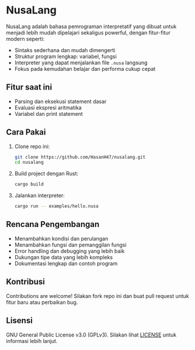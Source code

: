 # NusaLang

NusaLang adalah bahasa pemrograman interpretatif yang dibuat untuk menjadi lebih mudah dipelajari sekaligus powerful, dengan fitur-fitur modern seperti:

- Sintaks sederhana dan mudah dimengerti
- Struktur program lengkap: variabel, fungsi
- Interpreter yang dapat menjalankan file `.nusa` langsung
- Fokus pada kemudahan belajar dan performa cukup cepat

## Fitur saat ini

- Parsing dan eksekusi statement dasar
- Evaluasi ekspresi aritmatika
- Variabel dan print statement

## Cara Pakai

1. Clone repo ini:
   ```bash
   git clone https://github.com/HasanH47/nusalang.git
   cd nusalang
   ```

2. Build project dengan Rust:
   ```bash
   cargo build
   ```

3. Jalankan interpreter:
   ```bash
   cargo run -- examples/hello.nusa
   ```

## Rencana Pengembangan

- Menambahkan kondisi dan perulangan
- Menambahkan fungsi dan pemanggilan fungsi
- Error handling dan debugging yang lebih baik
- Dukungan tipe data yang lebih kompleks
- Dokumentasi lengkap dan contoh program

## Kontribusi

Contributions are welcome! Silakan fork repo ini dan buat pull request untuk fitur baru atau perbaikan bug.

## Lisensi

GNU General Public License v3.0 (GPLv3).
Silakan lihat [LICENSE](LICENSE) untuk informasi lebih lanjut.